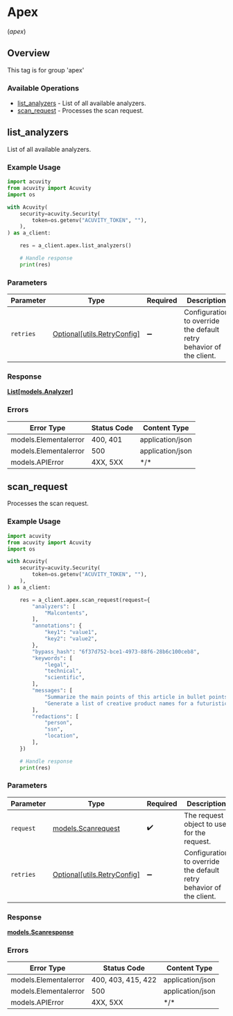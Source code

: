 # Apex
(*apex*)

## Overview

This tag is for group 'apex'

### Available Operations

* [list_analyzers](#list_analyzers) - List of all available analyzers.
* [scan_request](#scan_request) - Processes the scan request.

## list_analyzers

List of all available analyzers.

### Example Usage

```python
import acuvity
from acuvity import Acuvity
import os

with Acuvity(
    security=acuvity.Security(
        token=os.getenv("ACUVITY_TOKEN", ""),
    ),
) as a_client:

    res = a_client.apex.list_analyzers()

    # Handle response
    print(res)

```

### Parameters

| Parameter                                                           | Type                                                                | Required                                                            | Description                                                         |
| ------------------------------------------------------------------- | ------------------------------------------------------------------- | ------------------------------------------------------------------- | ------------------------------------------------------------------- |
| `retries`                                                           | [Optional[utils.RetryConfig]](../../models/utils/retryconfig.md)    | :heavy_minus_sign:                                                  | Configuration to override the default retry behavior of the client. |

### Response

**[List[models.Analyzer]](../../models/.md)**

### Errors

| Error Type            | Status Code           | Content Type          |
| --------------------- | --------------------- | --------------------- |
| models.Elementalerror | 400, 401              | application/json      |
| models.Elementalerror | 500                   | application/json      |
| models.APIError       | 4XX, 5XX              | \*/\*                 |

## scan_request

Processes the scan request.

### Example Usage

```python
import acuvity
from acuvity import Acuvity
import os

with Acuvity(
    security=acuvity.Security(
        token=os.getenv("ACUVITY_TOKEN", ""),
    ),
) as a_client:

    res = a_client.apex.scan_request(request={
        "analyzers": [
            "Malcontents",
        ],
        "annotations": {
            "key1": "value1",
            "key2": "value2",
        },
        "bypass_hash": "6f37d752-bce1-4973-88f6-28b6c100ceb8",
        "keywords": [
            "legal",
            "technical",
            "scientific",
        ],
        "messages": [
            "Summarize the main points of this article in bullet points.",
            "Generate a list of creative product names for a futuristic tech gadget.",
        ],
        "redactions": [
            "person",
            "ssn",
            "location",
        ],
    })

    # Handle response
    print(res)

```

### Parameters

| Parameter                                                           | Type                                                                | Required                                                            | Description                                                         |
| ------------------------------------------------------------------- | ------------------------------------------------------------------- | ------------------------------------------------------------------- | ------------------------------------------------------------------- |
| `request`                                                           | [models.Scanrequest](../../models/scanrequest.md)                   | :heavy_check_mark:                                                  | The request object to use for the request.                          |
| `retries`                                                           | [Optional[utils.RetryConfig]](../../models/utils/retryconfig.md)    | :heavy_minus_sign:                                                  | Configuration to override the default retry behavior of the client. |

### Response

**[models.Scanresponse](../../models/scanresponse.md)**

### Errors

| Error Type            | Status Code           | Content Type          |
| --------------------- | --------------------- | --------------------- |
| models.Elementalerror | 400, 403, 415, 422    | application/json      |
| models.Elementalerror | 500                   | application/json      |
| models.APIError       | 4XX, 5XX              | \*/\*                 |
